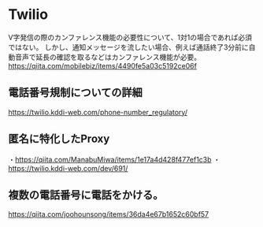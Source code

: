 # Twilio

V字発信の際のカンファレンス機能の必要性について、1対1の場合であれば必須ではない。
しかし、通知メッセージを流したい場合、例えば通話終了3分前に自動音声で延長の確認を取るなどはカンファレンス機能が必要。
https://qiita.com/mobilebiz/items/4490fe5a03c5192ce06f

## 電話番号規制についての詳細
https://twilio.kddi-web.com/phone-number_regulatory/

## 匿名に特化したProxy
・https://qiita.com/ManabuMiwa/items/1e17a4d428f477ef1c3b
・https://twilio.kddi-web.com/dev/691/

## 複数の電話番号に電話をかける。
https://qiita.com/joohounsong/items/36da4e67b1652c60bf57
